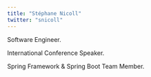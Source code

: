 ```yaml
---
title: "Stéphane Nicoll"
twitter: "snicoll"
---
```


Software Engineer.

International Conference Speaker.

Spring Framework & Spring Boot Team Member.
